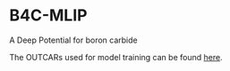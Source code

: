 # B4C-MLIP
A Deep Potential for boron carbide

The OUTCARs used for model training can be found [here](https://www.dropbox.com/scl/fi/wbfw03co8bts4r4jikdn4/data_B4C.zip?rlkey=je8ud7gvo9btncxbhf17zoyjj&dl=0).
